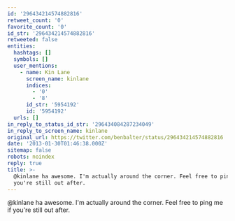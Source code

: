 ```yaml
---
id: '296434214574882816'
retweet_count: '0'
favorite_count: '0'
id_str: '296434214574882816'
retweeted: false
entities:
  hashtags: []
  symbols: []
  user_mentions:
    - name: Kin Lane
      screen_name: kinlane
      indices:
        - '0'
        - '8'
      id_str: '5954192'
      id: '5954192'
  urls: []
in_reply_to_status_id_str: '296434084287234049'
in_reply_to_screen_name: kinlane
original_url: https://twitter.com/benbalter/status/296434214574882816
date: '2013-01-30T01:46:38.000Z'
sitemap: false
robots: noindex
reply: true
title: >-
  @kinlane ha awesome. I'm actually around the corner. Feel free to ping me if
  you're still out after.
---
```


@kinlane ha awesome. I'm actually around the corner. Feel free to ping me if you're still out after.